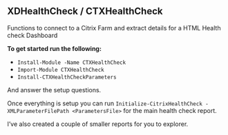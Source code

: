 ## XDHealthCheck / CTXHealthCheck

Functions to connect to a Citrix Farm and extract details for a HTML Health check Dashboard

**To get started run the following:**

- ```Install-Module -Name CTXHealthCheck```
- ```Import-Module CTXHealthCheck```
- ```Install-CTXHealthCheckParameters```


And answer the setup questions.

Once everything is setup you can run  ```Initialize-CitrixHealthCheck -XMLParameterFilePath <ParametersFile>``` for the main health check report.
  
I’ve also created a couple of smaller reports for you to explorer.
